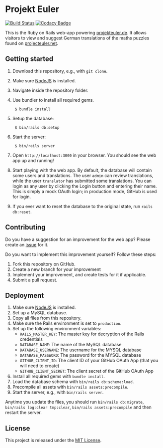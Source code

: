 Projekt Euler
=============

[![Build Status](https://travis-ci.com/projekteuler/projekteuler.svg?branch=master)](https://travis-ci.org/projekteuler/projekteuler)
[![Codacy Badge](https://api.codacy.com/project/badge/Grade/68921bff5347435f8fff10c1d6872568)](https://www.codacy.com/app/projekteuler/projekteuler)

This is the Ruby on Rails web-app powering [projekteuler.de](https://projekteuler.de).
It allows visitors to view and suggest German translations of the maths puzzles found on [projecteuler.net](https://projecteuler.net).

## Getting started
1. Download this repository, e.g., with `git clone`.
2. Make sure [NodeJS](https://nodejs.org) is installed.
3. Navigate inside the repository folder.
4. Use bundler to install all required gems.
        
        $ bundle install
        
5. Setup the database:

        $ bin/rails db:setup
        
6. Start the server:

        $ bin/rails server
        
7. Open `http://localhost:3000` in your browser. You should see the web app up and running!
8. Start playing with the web app. By default, the database will contain some users and translations. The user `admin` can review translations, while the user `translator` has submitted some translations.
You can login as any user by clicking the Login button and entering their name. This is simply a mock OAuth login; in production mode, GitHub is used for login.
9. If you ever want to reset the database to the original state, run `rails db:reset`.

## Contributing
Do you have a suggestion for an improvement for the web app? Please create an [issue](https://github.com/projekteuler/projekteuler/issues) for it.

Do you want to implement this improvement yourself? Follow these steps:
1. Fork this repository on GitHub.
2. Create a new branch for your improvement
3. Implement your improvement, and create tests for it if applicable.
4. Submit a pull request.

## Deployment

1. Make sure [NodeJS](https://nodejs.org) is installed.
2. Set up a MySQL database.
3. Copy all files from this repository.
4. Make sure the Rails environment is set to `production`.
5. Set up the following environment variables:
    * `RAILS_MASTER_KEY`: The master key for decryption of the Rails credentials
    * `DATABASE_NAME`: The name of the MySQL database
    * `DATABASE_USERNAME`: The username for the MYSQL database
    * `DATABASE_PASSWORD`: The password for the MYSQL database
    * `GITHUB_CLIENT_ID`:  The client ID of your GitHub OAuth App (that you will need to create)
    * `GITHUB_CLIENT_SECRET`:  The client secret of the GitHub OAuth App
6. Install all required gems with `bundle install`.
7. Load the database schema with `bin/rails db:schema:load`.
8. Precompile all assets with `bin/rails assets:precompile`.
9. Start the server, e.g., with `bin/rails server`.

Anytime you update the files, you should run `bin/rails db:migrate`, `bin/rails log:clear tmp:clear`, `bin/rails assets:precompile` and then restart the server.

## License
This project is released under the [MIT License](https://opensource.org/licenses/MIT).

